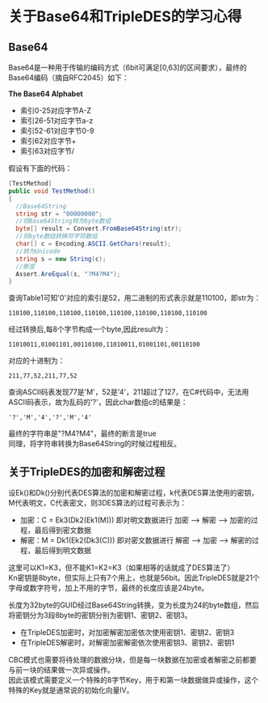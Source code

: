 关于Base64和TripleDES的学习心得
==================================================
Base64
--------------------------------------------------
Base64是一种用于传输的编码方式（6bit可满足[0,63]的区间要求），最终的Base64编码（摘自RFC2045）如下：<br>

**The Base64 Alphabet**<br>
* 索引0-25对应字节A-Z
* 索引26-51对应字节a-z
* 索引52-61对应字节0-9
* 索引62对应字节+
* 索引63对应字节/
    
假设有下面的代码：<br>
```C# Sample Code
[TestMethod]
public void TestMethod()
{
  //Base64String
  string str = "00000000"; 
  //将Base64String转为byte数组
  byte[] result = Convert.FromBase64String(str);
  //将byte数组转换符字符数组
  char[] c = Encoding.ASCII.GetChars(result);
  //转为Unicode
  string s = new String(c);
  //断言
  Assert.AreEqual(s, "?M4?M4");
}
```
查询Table1可知'0'对应的索引是52，用二进制的形式表示就是110100，即str为：
```
110100,110100,110100,110100,110100,110100,110100,110100
```
经过转换后,每8个字节构成一个byte,因此result为：
```
11010011,01001101,00110100,11010011,01001101,00110100
```
对应的十进制为：
```
211,77,52,211,77,52
```
查询ASCII码表发现77是'M'，52是'4'，211超过了127，在C#代码中，无法用ASCII码表示，故为乱码的'?'，因此char数组c的结果是：
```
'?','M','4','?','M','4'
```
最终的字符串是"?M4?M4"，最终的断言是true<br>
同理，将字符串转换为Base64String的时候过程相反。

关于TripleDES的加密和解密过程
--------------------------------------------------
设Ek()和Dk()分别代表DES算法的加密和解密过程，k代表DES算法使用的密钥，M代表明文，C代表密文，则3DES算法的过程可表示为：<br>
* 加密：C = Ek3(Dk2(Ek1(M))) 即对明文数据进行 加密 --> 解密 --> 加密的过程，最后得到密文数据
* 解密：M = Dk1(Ek2(Dk3(C))) 即对密文数据进行 解密 --> 加密 --> 解密的过程，最后得到明文数据
  
这里可以K1=K3，但不能K1=K2=K3（如果相等的话就成了DES算法了）<br>
Kn密钥是8byte，但实际上只有7个用上，也就是56bit。因此TripleDES就是21个字母或数字符号，加上不用的字节，最终的长度应该是24byte。<br>

长度为32byte的GUID经过Base64String转换，变为长度为24的byte数组，然后将密钥分为3段8byte的密钥分别为密钥1、密钥2、密钥3。<br>
* 在TripleDES加密时，对加密解密加密依次使用密钥1、密钥2、密钥3
* 在TripleDES解密时，对解密加密解密依次使用密钥3、密钥2、密钥1

CBC模式也需要将待处理的数据分块，但是每一块数据在加密或者解密之前都要与前一块的结果做一次异或操作。<br>
因此该模式需要定义一个特殊的8字节Key，用于和第一块数据做异或操作，这个特殊的Key就是通常说的初始化向量IV。<br>
